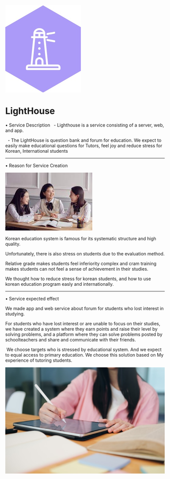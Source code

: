 ![메인 이미지](https://github.com/Solution-Challenge-LightHouse/.github/blob/main/1.jpg)

#  LightHouse

• Service Description
  - Lighthouse is a service consisting of a server, web, and app.
  
  - The LightHouse is question bank and forum for education. We expect to easily make educational questions for Tutors, feel joy and reduce stress for Korean, International students

  ---

• Reason for Service Creation

![이미지 1](https://github.com/Solution-Challenge-LightHouse/.github/blob/main/2.jpg)

Korean education system is famous for its systematic structure and high quality. 

Unfortunately, there is also stress on students due to the evaluation method. 

Relative grade makes students feel inferiority complex and cram training makes students can not feel a sense of achievement in their studies. 

We thought how to reduce stress for korean students, and how to use korean education program easly and internationally.

---

• Service expected effect 

We made app and web service about forum for students who lost interest in studying. 

For students who have lost interest or are unable to focus on their studies, we have created a system where they earn points and raise their level by solving problems, and a platform where they can solve problems posted by schoolteachers and share and communicate with their friends. 

 We choose targets who is stressed by educational system. And we expect to equal access to primary education. We choose this solution based on My experience of tutoring students. 
 
![이미지 2](https://github.com/Solution-Challenge-LightHouse/.github/blob/main/3.jpg)
